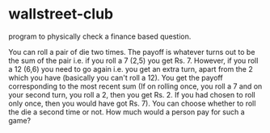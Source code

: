 # wallstreet-club
program to physically check a finance based question.

You can roll a pair of die two times. The payoff is whatever turns out to be the sum of the
pair i.e. if you roll a 7 (2,5) you get Rs. 7. However, if you roll a 12 (6,6) you need to go again
i.e. you get an extra turn, apart from the 2 which you have (basically you can't roll a 12). You
get the payoff corresponding to the most recent sum (If on rolling once, you roll a 7 and on
your second turn, you roll a 2, then you get Rs. 2. If you had chosen to roll only once, then
you would have got Rs. 7). You can choose whether to roll the die a second time or not. How
much would a person pay for such a game?
